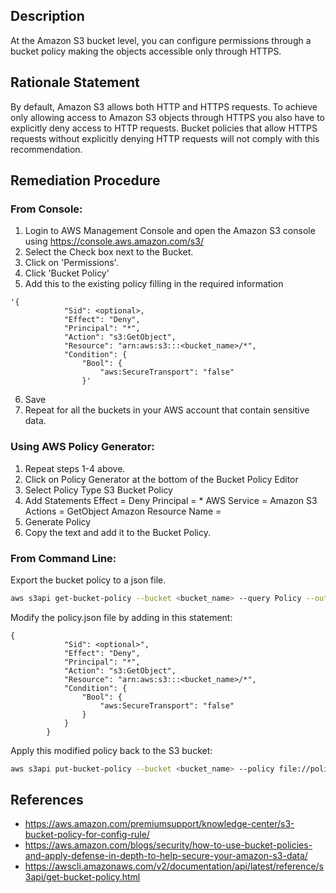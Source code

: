 ## Description
At the Amazon S3 bucket level, you can configure permissions through a bucket policy making the objects accessible only through HTTPS.

## Rationale Statement
By default, Amazon S3 allows both HTTP and HTTPS requests. To achieve only allowing access to Amazon S3 objects through HTTPS you also have to explicitly deny access to HTTP requests. Bucket policies that allow HTTPS requests without explicitly denying HTTP requests will not comply with this recommendation.

## Remediation Procedure

### From Console:

1. Login to AWS Management Console and open the Amazon S3 console using https://console.aws.amazon.com/s3/
2. Select the Check box next to the Bucket.
3. Click on 'Permissions'.
4. Click 'Bucket Policy'
5. Add this to the existing policy filling in the required information
```
'{
            "Sid": <optional>,
            "Effect": "Deny",
            "Principal": "*",
            "Action": "s3:GetObject",
            "Resource": "arn:aws:s3:::<bucket_name>/*",
            "Condition": {
                "Bool": {
                    "aws:SecureTransport": "false"
                }'
```
6. Save
7. Repeat for all the buckets in your AWS account that contain sensitive data.

### Using AWS Policy Generator:

1. Repeat steps 1-4 above.
1. Click on Policy Generator at the bottom of the Bucket Policy Editor
1. Select Policy Type S3 Bucket Policy
1. Add Statements Effect = Deny Principal = * AWS Service = Amazon S3 Actions = GetObject Amazon Resource Name =
1. Generate Policy
1. Copy the text and add it to the Bucket Policy.

### From Command Line:

Export the bucket policy to a json file.
```bash
aws s3api get-bucket-policy --bucket <bucket_name> --query Policy --output text > policy.json
```

Modify the policy.json file by adding in this statement:
```
{
            "Sid": <optional>",
            "Effect": "Deny",
            "Principal": "*",
            "Action": "s3:GetObject",
            "Resource": "arn:aws:s3:::<bucket_name>/*",
            "Condition": {
                "Bool": {
                    "aws:SecureTransport": "false"
                }
            }
        }
```

Apply this modified policy back to the S3 bucket:
```bash
aws s3api put-bucket-policy --bucket <bucket_name> --policy file://policy.json
```

## References
- https://aws.amazon.com/premiumsupport/knowledge-center/s3-bucket-policy-for-config-rule/
- https://aws.amazon.com/blogs/security/how-to-use-bucket-policies-and-apply-defense-in-depth-to-help-secure-your-amazon-s3-data/
- https://awscli.amazonaws.com/v2/documentation/api/latest/reference/s3api/get-bucket-policy.html
